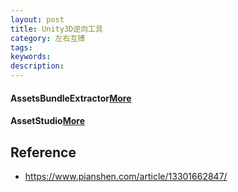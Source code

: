 ```yaml
---
layout: post
title: Unity3D逆向工具
category: 左右互搏
tags: 
keywords: 
description: 
---
```


#### AssetsBundleExtractor[More](https://github.com/DerPopo/UABE/releases/)

#### AssetStudio[More](https://github.com/Perfare/AssetStudio)

## Reference

* <https://www.pianshen.com/article/13301662847/>